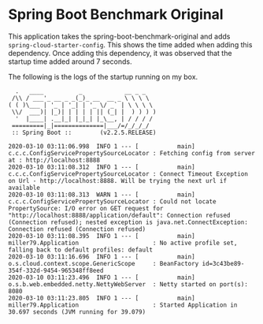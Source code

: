 # Spring Boot Benchmark Original

This application takes the spring-boot-benchmark-original and adds `spring-cloud-starter-config`.
This shows the time added when adding this dependency.
Once adding this dependency, it was observed that the startup time added around 7 seconds.

The following is the logs of the startup running on my box.

```
  .   ____          _            __ _ _
 /\\ / ___'_ __ _ _(_)_ __  __ _ \ \ \ \
( ( )\___ | '_ | '_| | '_ \/ _` | \ \ \ \
 \\/  ___)| |_)| | | | | || (_| |  ) ) ) )
  '  |____| .__|_| |_|_| |_\__, | / / / /
 =========|_|==============|___/=/_/_/_/
 :: Spring Boot ::        (v2.2.5.RELEASE)

2020-03-10 03:11:06.998  INFO 1 --- [           main] c.c.c.ConfigServicePropertySourceLocator : Fetching config from server at : http://localhost:8888
2020-03-10 03:11:08.312  INFO 1 --- [           main] c.c.c.ConfigServicePropertySourceLocator : Connect Timeout Exception on Url - http://localhost:8888. Will be trying the next url if available
2020-03-10 03:11:08.313  WARN 1 --- [           main] c.c.c.ConfigServicePropertySourceLocator : Could not locate PropertySource: I/O error on GET request for "http://localhost:8888/application/default": Connection refused (Connection refused); nested exception is java.net.ConnectException: Connection refused (Connection refused)
2020-03-10 03:11:08.395  INFO 1 --- [           main] miller79.Application                     : No active profile set, falling back to default profiles: default
2020-03-10 03:11:16.696  INFO 1 --- [           main] o.s.cloud.context.scope.GenericScope     : BeanFactory id=3c43be89-354f-332d-9454-965348ff8eed
2020-03-10 03:11:23.496  INFO 1 --- [           main] o.s.b.web.embedded.netty.NettyWebServer  : Netty started on port(s): 8080
2020-03-10 03:11:23.805  INFO 1 --- [           main] miller79.Application                     : Started Application in 30.697 seconds (JVM running for 39.079)
```